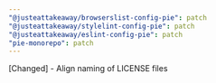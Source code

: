```yaml
---
"@justeattakeaway/browserslist-config-pie": patch
"@justeattakeaway/stylelint-config-pie": patch
"@justeattakeaway/eslint-config-pie": patch
"pie-monorepo": patch
---
```


[Changed] - Align naming of LICENSE files
